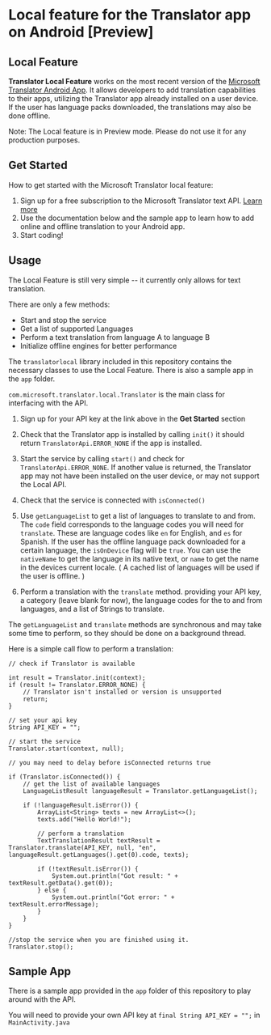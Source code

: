 # Local feature for the Translator app on Android [Preview]

## Local Feature

**Translator Local Feature** works on the most recent version of the [Microsoft Translator Android App](https://play.google.com/store/apps/details?id=com.microsoft.translator).  It allows developers to add translation capabilities to their apps, utilizing the Translator app already installed on a user device.  If the user has language packs downloaded, the translations may also be done offline.

Note: The Local feature is in Preview mode. Please do not use it for any production purposes.
## Get Started

How to get started with the Microsoft Translator local feature:

1. Sign up for a free subscription to the Microsoft Translator text API. [Learn more](https://docs.microsoft.com/en-us/azure/cognitive-services/translator/translator-text-how-to-signup)
2. Use the documentation below and the sample app to learn how to add online and offline translation to your Android app.
3. Start coding!

## Usage

The Local Feature is still very simple -- it currently only allows for text translation. 

There are only a few methods:

- Start and stop the service
- Get a list of supported Languages
- Perform a text translation from language A to language B
- Initialize offline engines for better performance

The `translatorlocal` library included in this repository contains the necessary classes to use the Local Feature. There is also a sample app in the `app` folder.

`com.microsoft.translator.local.Translator` is the main class for interfacing with the API.

1. Sign up for your API key at the link above in the **Get Started** section

2. Check that the Translator app is installed by calling `init()` it should return `TranslatorApi.ERROR_NONE` if the app is installed.

3. Start the service by calling `start()` and check for `TranslatorApi.ERROR_NONE`.  If another value is returned, the Translator app may not have been installed on the user device, or may not support the Local API.

4. Check that the service is connected with `isConnected()`

5. Use `getLanguageList` to get a list of languages to translate to and from. The `code` field corresponds to the language codes you will need for `translate`. These are language codes like `en` for English, and `es` for Spanish.  If the user has the offline language pack downloaded for a certain language, the `isOnDevice` flag will be `true`. You can use the `nativeName` to get the language in its native text, or `name` to get the name in the devices current locale. ( A cached list of languages will be used if the user is offline. )

6. Perform a translation with the `translate` method. providing your API key, a category (leave blank for now), the language codes for the to and from languages, and a list of Strings to translate.

The `getLanguageList` and `translate` methods are synchronous and may take some time to perform, so they should be done on a background thread.


Here is a simple call flow to perform a translation:

```
// check if Translator is available

int result = Translator.init(context);
if (result != Translator.ERROR_NONE) {
    // Translator isn't installed or version is unsupported
    return;
}

// set your api key
String API_KEY = "";

// start the service
Translator.start(context, null);

// you may need to delay before isConnected returns true

if (Translator.isConnected()) {
    // get the list of available languages
    LanguageListResult languageResult = Translator.getLanguageList();

    if (!languageResult.isError()) {
        ArrayList<String> texts = new ArrayList<>();
        texts.add("Hello World!");
        
        // perform a translation
        TextTranslationResult textResult = Translator.translate(API_KEY, null, "en", languageResult.getLanguages().get(0).code, texts);
    
        if (!textResult.isError()) {
            System.out.println("Got result: " + textResult.getData().get(0));
        } else {
            System.out.println("Got error: " + textResult.errorMessage);
        }
    }
}

//stop the service when you are finished using it.
Translator.stop();
```

## Sample App

There is a sample app provided in the `app` folder of this repository to play around with the API.

You will need to provide your own API key at `final String API_KEY = "";` in `MainActivity.java`

